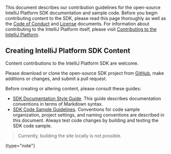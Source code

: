 [//]: # (title: Contributing to the IntelliJ Platform SDK)

<!-- Copyright 2000-2022 JetBrains s.r.o. and other contributors. Use of this source code is governed by the Apache 2.0 license that can be found in the LICENSE file. -->

This document describes our contribution guidelines for the open-source IntelliJ Platform SDK documentation and sample code.
Before you begin contributing content to the SDK, please read this page thoroughly as well as the [Code of Conduct](intellij-sdk-docs-original_CODE_OF_CONDUCT.md) and [License](https://github.com/JetBrains/intellij-sdk-docs/blob/main/LICENSE.txt) documents.
For information about contributing to the IntelliJ Platform itself, please visit [Contributing to the IntelliJ Platform](platform_contributions.md).

## Creating IntelliJ Platform SDK Content

Content contributions to the IntelliJ Platform SDK are welcome.

Please download or clone the open-source SDK project from [GitHub](https://github.com/JetBrains/intellij-sdk-docs), make additions or changes, and submit a pull request.

Before creating or altering content, please consult these guides:

* [SDK Documentation Style Guide](sdk_style.md).
  This guide describes documentation conventions in terms of Markdown syntax.
* [SDK Code Sample Guidelines](sdk_code_guidelines.md).
  Conventions for code sample organization, project settings, and naming conventions are described in this document.
  Always test code changes by building and testing the SDK code sample.

> Currently, building the site locally is not possible.
>
{type="note"}
